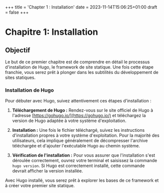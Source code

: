 +++
title = 'Chapter 1 : Installation'
date = 2023-11-14T15:06:25+01:00
draft = false
+++
# Chapitre 1: Installation

## Objectif
Le but de ce premier chapitre est de comprendre en détail le processus d'installation de Hugo, le framework de site statique. Une fois cette étape franchie, vous serez prêt à plonger dans les subtilités du développement de sites statiques.

### Installation de Hugo

Pour débuter avec Hugo, suivez attentivement ces étapes d'installation :

1. **Téléchargement de Hugo :** Rendez-vous sur le site officiel de Hugo à l'adresse [https://gohugo.io/](https://gohugo.io/) et téléchargez la version de Hugo adaptée à votre système d'exploitation.

2. **Installation :** Une fois le fichier téléchargé, suivez les instructions d'installation propres à votre système d'exploitation. Pour la majorité des utilisateurs, cela implique généralement de décompresser l'archive téléchargée et d'ajouter l'exécutable Hugo au chemin système.

3. **Vérification de l'installation :** Pour vous assurer que l'installation s'est déroulée correctement, ouvrez votre terminal et saisissez la commande `hugo version`. Si Hugo est correctement installé, cette commande devrait afficher la version installée.

Avec Hugo installé, vous serez prêt à explorer les bases de ce framework et à créer votre premier site statique.

